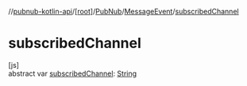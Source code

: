 //[pubnub-kotlin-api](../../../../index.md)/[[root]](../../index.md)/[PubNub](../index.md)/[MessageEvent](index.md)/[subscribedChannel](subscribed-channel.md)

# subscribedChannel

[js]\
abstract var [subscribedChannel](subscribed-channel.md): [String](https://kotlinlang.org/api/latest/jvm/stdlib/kotlin-stdlib/kotlin/-string/index.html)
